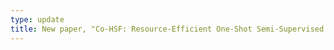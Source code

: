 ```yaml
---
type: update
title: New paper, "Co-HSF: Resource-Efficient One-Shot Semi-Supervised Adaptation of Histopathology Foundation Models" is accepted at [AAAI Spring Symposium on AI for Health](https://sites.google.com/view/aaai25-ai4health/home) !
---
```

